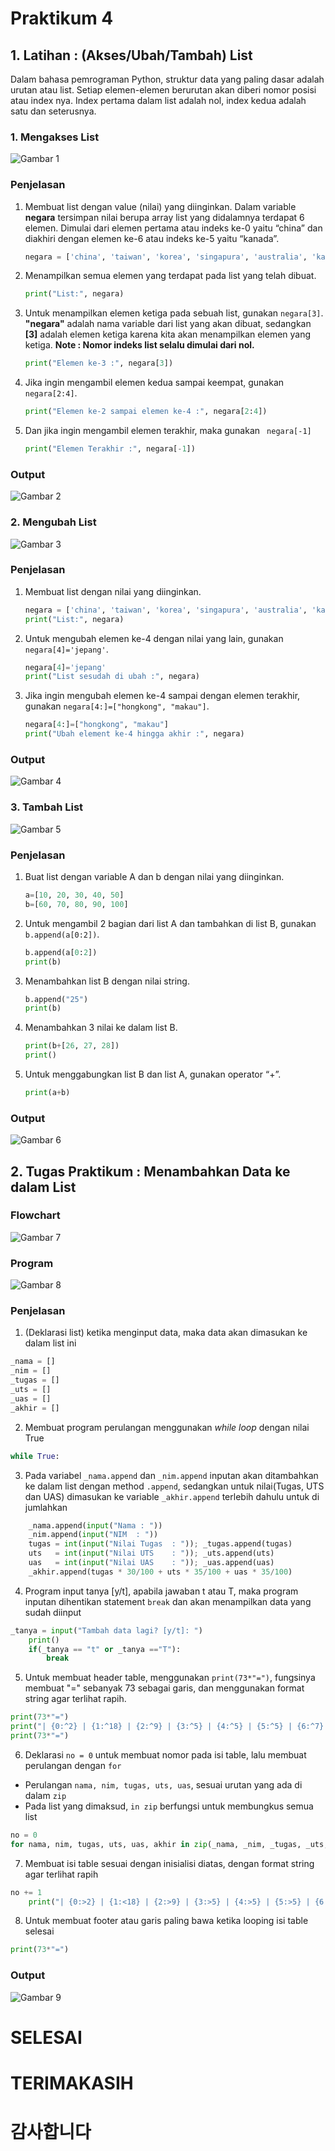 # Praktikum 4

## 1.  Latihan : (Akses/Ubah/Tambah) List
Dalam bahasa pemrograman Python, struktur data yang paling dasar adalah urutan atau list. Setiap elemen-elemen berurutan akan diberi nomor posisi atau index nya. Index pertama dalam list adalah nol, index kedua adalah satu dan seterusnya.

### 1. Mengakses List
![Gambar 1](image/akseslist1.jpeg)

### Penjelasan
1. Membuat list dengan value (nilai) yang diinginkan. Dalam variable <b>negara</b> tersimpan nilai berupa array list yang didalamnya terdapat 6 elemen. Dimulai dari elemen pertama atau indeks ke-0 yaitu “china” dan diakhiri dengan elemen ke-6 atau indeks ke-5 yaitu “kanada”.

	```python
	negara = ['china', 'taiwan', 'korea', 'singapura', 'australia', 'kanada']
    ```

2. Menampilkan semua elemen yang terdapat pada list yang telah dibuat.
	
    ```python
    print("List:", negara)
	```

3. Untuk menampilkan elemen ketiga pada sebuah list, gunakan `negara[3]`. <b>"negara"</b> adalah nama variable dari list yang akan dibuat, sedangkan <b>[3]</b> adalah elemen ketiga karena kita akan menampilkan elemen yang ketiga. <b>Note : Nomor indeks list selalu dimulai dari nol.</b>
	
    ```python
	print("Elemen ke-3 :", negara[3])
	```

4. Jika ingin mengambil elemen kedua sampai keempat, gunakan ` negara[2:4]`.
	```python
	print("Elemen ke-2 sampai elemen ke-4 :", negara[2:4])
	```

5. Dan jika ingin mengambil elemen terakhir, maka gunakan ` negara[-1]`
	
    ```python
	print("Elemen Terakhir :", negara[-1])
	```
### Output
![Gambar 2](image/akseslist2.jpeg)

### 2. Mengubah List
![Gambar 3](image/ubahlist1.jpeg)

### Penjelasan
1. Membuat list dengan nilai yang diinginkan.
	
    ```python
	negara = ['china', 'taiwan', 'korea', 'singapura', 'australia', 'kanada']
    print("List:", negara)
	```

2. Untuk mengubah elemen ke-4 dengan nilai yang lain, gunakan `negara[4]='jepang'`.

	```python
	negara[4]='jepang'
    print("List sesudah di ubah :", negara)
	```

3. Jika ingin mengubah elemen ke-4 sampai dengan elemen terakhir, gunakan `negara[4:]=["hongkong", "makau"]`.
	
    ```python
	negara[4:]=["hongkong", "makau"]
    print("Ubah element ke-4 hingga akhir :", negara)
	```
### Output
![Gambar 4](image/ubahlist2.jpeg)

### 3. Tambah List
![Gambar 5](image/tambahlist1.jpeg)

### Penjelasan
1. Buat list dengan variable A dan b dengan nilai yang diinginkan.
	
    ```python
	a=[10, 20, 30, 40, 50]
    b=[60, 70, 80, 90, 100]
    ```

2. Untuk mengambil 2 bagian dari list A dan tambahkan di list B, gunakan `b.append(a[0:2])`.

	```python
	b.append(a[0:2])
    print(b)
	```

3. Menambahkan list B dengan nilai string.

	```python
	b.append("25")
    print(b)
	```

4. Menambahkan 3 nilai ke dalam list B.
	```python
	print(b+[26, 27, 28])
    print()
    ```

5. Untuk menggabungkan list B dan list A, gunakan operator “+”.
	
    ```python
	print(a+b)
	```
### Output
![Gambar 6](image/tambahlist2.jpeg)

## 2. Tugas Praktikum : Menambahkan Data ke dalam List
### Flowchart
![Gambar 7](image/flowchart.png)
### Program
![Gambar 8](image/praktikum1.jpeg)
### Penjelasan
1. (Deklarasi list) ketika menginput data, maka data akan dimasukan ke dalam list ini
```python
_nama = []
_nim = []
_tugas = []
_uts = []
_uas = []
_akhir = []
```

2. Membuat program perulangan menggunakan _while loop_ dengan nilai True
```python
while True:
```

3. Pada variabel `_nama.append` dan `_nim.append` inputan akan ditambahkan ke dalam list dengan method `.append`, sedangkan untuk nilai(Tugas, UTS dan UAS) dimasukan ke variable `_akhir.append` terlebih dahulu untuk di jumlahkan
```python
    _nama.append(input("Nama : "))
    _nim.append(input("NIM  : "))
    tugas = int(input("Nilai Tugas  : ")); _tugas.append(tugas)
    uts   = int(input("Nilai UTS    : ")); _uts.append(uts)
    uas   = int(input("Nilai UAS    : ")); _uas.append(uas)
    _akhir.append(tugas * 30/100 + uts * 35/100 + uas * 35/100)
```

4. Program input tanya [y/t], apabila jawaban t atau T, maka program inputan dihentikan statement `break` dan akan menampilkan data yang sudah diinput
```python
_tanya = input("Tambah data lagi? [y/t]: ")
    print()
    if(_tanya == "t" or _tanya =="T"):
        break
```

5. Untuk membuat header table, menggunakan `print(73*"=")`, fungsinya membuat "=" sebanyak 73 sebagai garis, dan menggunakan format string agar terlihat rapih. 
```python
print(73*"=")
print("| {0:^2} | {1:^18} | {2:^9} | {3:^5} | {4:^5} | {5:^5} | {6:^7} |".format("No", "Nama", "NIM", "Tugas", "UTS", "UAS", "Akhir"))
print(73*"=")
```

6. Deklarasi `no = 0` untuk membuat nomor pada isi table, lalu membuat perulangan dengan `for`
- Perulangan `nama, nim, tugas, uts, uas`, sesuai urutan yang ada di dalam `zip`
- Pada list yang dimaksud, `in zip` berfungsi untuk membungkus semua list
```python
no = 0
for nama, nim, tugas, uts, uas, akhir in zip(_nama, _nim, _tugas, _uts, _uas, _akhir):
```

7. Membuat isi table sesuai dengan inisialisi diatas, dengan format string agar terlihat rapih
```python
no += 1    
    print("| {0:>2} | {1:<18} | {2:>9} | {3:>5} | {4:>5} | {5:>5} | {6:>7.2f} |".format(no, nama, nim, tugas, uts, uas, akhir))
```

8. Untuk membuat footer atau garis paling bawa ketika looping isi table selesai
```python
print(73*"=")
```

### Output
![Gambar 9](image/praktikum2.jpeg)

# SELESAI
# TERIMAKASIH
# 감사합니다